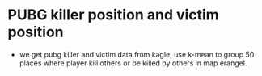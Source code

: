 # PUBG killer position and victim position
- we get pubg killer and victim data from kagle, use k-mean to group 50 places where player kill others or be killed by others in map erangel.
